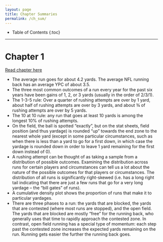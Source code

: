 ```yaml
---
layout: page
title: Chapter Summaries
permalink: /ch_sum/
---
```

<style>
// Using numbers instead of bullets for listing
#markdown-toc ul {
    list-style: decimal;
}

#markdown-toc {
    border: 1px solid #aaa;
    padding: 1.5em;
    list-style: decimal;
    display: inline-block;
}
</style>

* Table of Contents
{:toc}
  
---

# Chapter 1
[Read chapter here](/Ground_Control/ch1/)
* The average run goes for about 4.2 yards. The average NFL running back has an average YPC of about 3.5.
* The three most common outcomes of a run every year for the past six years have been gains of 1, 2, or 3 yards (usually in the order of 2/3/1).
* The 1-3-5 rule: Over a quarter of rushing attempts are over by 1 yard, about half of rushing attempts are over by 3 yards, and about ¾ of rushing attempts are over by 5 yards.
* The 10 at 10 rule: any run that goes at least 10 yards is among the longest 10% of rushing attempts.
* On the field, the ball is spotted “exactly”, but on the stat sheets, field position (and thus yardage) is rounded “up” towards the end zone to the nearest whole yard (except in some particular circumstances, such as when there is less than a yard to go for a first down, in which case the yardage is rounded down in order to leave 1 yard remaining for the first down instead of 0).
* A rushing attempt can be thought of as taking a sample from a distribution of possible outcomes. Examining the distribution across runs for certain players and circumstances can tell us a lot about the nature of the possible outcomes for that players or circumstances. The distribution of all runs is significantly right-skewed (i.e. has a long right tail indicating that there are just a few runs that go for a very long yardage – the “bill gates” of runs).
* A cumulative density plot shows the proportion of runs that make it to particular yardages.
* There are three phases to a run: the yards that are blocked, the yards that are contested (where most runs are stopped), and the open field. The yards that are blocked are mostly “free” for the running back, who generally uses that time to rapidly approach the contested zone. In contrast, open field running has a special type of momentum: each step past the contested zone increases the expected yards remaining on the run. Running gets easier the further the running back goes.  
  

